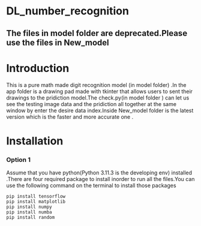 # DL_number_recognition
## The files in model folder are deprecated.Please use the files in New_model
# Introduction
This is a pure math made digit recognition model (in model folder) .In the app folder is a drawing pad made with tkinter that allows users to  sent their drawings to the pridiction model.The check.py(in model folder ) can let us see the testing image data and the pridiction all together at the same window by enter the desire data index.Inside New_model folder is the latest version which is the faster and more accurate one . 
# Installation
### Option 1
Assume that you have python(Python 3.11.3 is the developing env) installed .There are four required package to install inorder to run all the files.You can use the following command on the terminal to install those packages 
```
pip install tensorflow
pip install matplotlib
pip install numpy
pip install numba
pip install random
```


